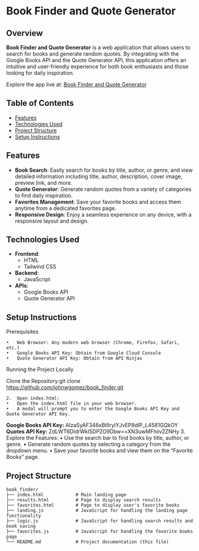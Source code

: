 # Book Finder and Quote Generator

## Overview

**Book Finder and Quote Generator** is a web application that allows users to search for books and generate random quotes. By integrating with the Google Books API and the Quote Generator API, this application offers an intuitive and user-friendly experience for both book enthusiasts and those looking for daily inspiration.

Explore the app live at: [Book Finder and Quote Generator](https://johnwgomez.github.io/book_finder/)

## Table of Contents

- [Features](#features)
- [Technologies Used](#technologies-used)
- [Project Structure](#project-structure)
- [Setup Instructions](#setup-instructions)

## Features

- **Book Search**: Easily search for books by title, author, or genre, and view detailed information including title, author, description, cover image, preview link, and more.
- **Quote Generator**: Generate random quotes from a variety of categories to find daily inspiration.
- **Favorites Management**: Save your favorite books and access them anytime from a dedicated favorites page.
- **Responsive Design**: Enjoy a seamless experience on any device, with a responsive layout and design.

## Technologies Used

- **Frontend**:
  - HTML
  - Tailwind CSS
- **Backend**:
  - JavaScript
- **APIs**:
  - Google Books API
  - Quote Generator API

## Setup Instructions
Prerequisites

	•	Web Browser: Any modern web browser (Chrome, Firefox, Safari, etc.)
	•	Google Books API Key: Obtain from Google Cloud Console
	•	Quote Generator API Key: Obtain from API Ninjas

Running the Project Locally

Clone the Repository:git clone https://github.com/johnwgomez/book_finder.git

	2.	Open index.html:
	•	Open the index.html file in your web browser.
	•	A modal will prompt you to enter the Google Books API Key and Quote Generator API Key.
   **Google Books API Key:** AIzaSyAF346xBtlIrylYJvEP8dIP_L4581GQkOY
   **Quotes API Key:** ZdLWT6DldrWkI5DPZO9Dbw==XN3uwMFhiiv2ZNHy
	3.	Explore the Features:
	•	Use the search bar to find books by title, author, or genre.
	•	Generate random quotes by selecting a category from the dropdown menu.
	•	Save your favorite books and view them on the “Favorite Books” page.


## Project Structure

```plaintext
book_finder/
├── index.html            # Main landing page
├── results.html          # Page to display search results
├── favorites.html        # Page to display user's favorite books
├── landing.js            # JavaScript for handling the landing page functionality
├── logic.js              # JavaScript for handling search results and book saving
├── favorites.js          # JavaScript for handling the favorite books page
└── README.md             # Project documentation (this file)
